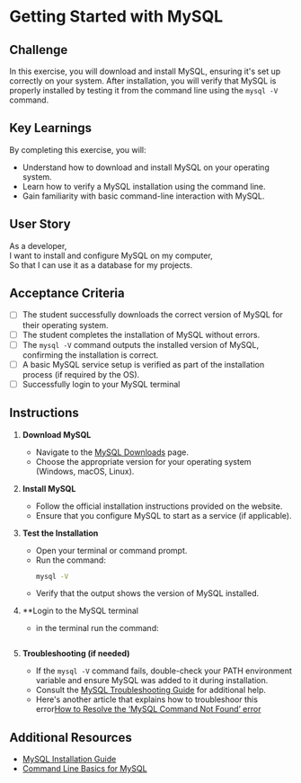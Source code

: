 # Getting Started with MySQL

## Challenge

In this exercise, you will download and install MySQL, ensuring it's set up correctly on your system. After installation, you will verify that MySQL is properly installed by testing it from the command line using the `mysql -V` command.

## Key Learnings

By completing this exercise, you will:

- Understand how to download and install MySQL on your operating system.
- Learn how to verify a MySQL installation using the command line.
- Gain familiarity with basic command-line interaction with MySQL.

## User Story

As a developer,  
I want to install and configure MySQL on my computer,  
So that I can use it as a database for my projects.

## Acceptance Criteria

- [ ] The student successfully downloads the correct version of MySQL for their operating system.
- [ ] The student completes the installation of MySQL without errors.
- [ ] The `mysql -V` command outputs the installed version of MySQL, confirming the installation is correct.
- [ ] A basic MySQL service setup is verified as part of the installation process (if required by the OS).
- [ ] Successfully login to your MySQL terminal

## Instructions

1. **Download MySQL**
   - Navigate to the [MySQL Downloads](https://dev.mysql.com/downloads/) page.
   - Choose the appropriate version for your operating system (Windows, macOS, Linux).
2. **Install MySQL**

   - Follow the official installation instructions provided on the website.
   - Ensure that you configure MySQL to start as a service (if applicable).

3. **Test the Installation**

   - Open your terminal or command prompt.
   - Run the command:
     ```bash
     mysql -V
     ```
   - Verify that the output shows the version of MySQL installed.

4. \*\*Login to the MySQL terminal

   - in the terminal run the command:

   ```bash

   ```

5. **Troubleshooting (if needed)**
   - If the `mysql -V` command fails, double-check your PATH environment variable and ensure MySQL was added to it during installation.
   - Consult the [MySQL Troubleshooting Guide](https://dev.mysql.com/doc/refman/8.0/en/problems.html) for additional help.
   - Here's another article that explains how to troubleshoor this error[How to Resolve the ‘MySQL Command Not Found’ error](https://www.eukhost.com/kb/how-to-resolve-the-mysql-command-not-found-problem/#:~:text=actual%20MySQL%20path.-,For%20Windows%3A,directory%20and%20save%20the%20changes.)

## Additional Resources

- [MySQL Installation Guide](https://dev.mysql.com/doc/mysql-installation-excerpt/8.0/en/)
- [Command Line Basics for MySQL](https://dev.mysql.com/doc/refman/8.0/en/mysql.html)
